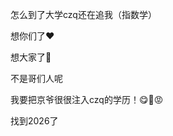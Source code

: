 <p class="MsoNormal">怎么到了大学<span class="SpellE"><span lang="EN-US">czq</span></span>还在追我（指数学）</p><p class="MsoNormal">想你们了<span class="Emoji"><span lang="EN-US">❤️</span></span></p><p class="MsoNormal">想大家了<span lang="EN-US">🥹</span></p><p class="MsoNormal">不是哥们人呢</p><p class="MsoNormal">我要把京爷很<span class="GramE">很</span>注入<span class="SpellE"><span lang="EN-US">czq</span></span>的学历！<span class="Emoji"><span lang="EN-US">😋🥵😡</span></span></p><p class="MsoNormal">找到<span lang="EN-US">2026</span>了</p>